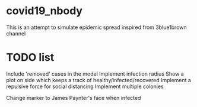 # covid19_nbody
This is an attempt to simulate epidemic spread inspired from 3blue1brown channel

# TODO list
Include 'removed' cases in the model
Implement infection radius
Show a plot on side which keeps a track of healthy/infected/recovered
Implement a repulsive force for social distancing
Implement multiple colonies

Change marker to James Paynter's face when infected

